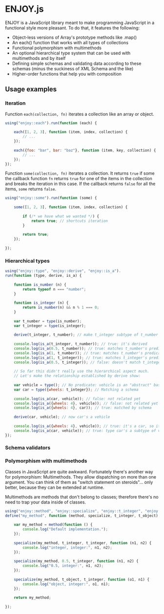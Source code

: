 # ENJOY.js

ENJOY is a JavaScript library meant to make programming JavaScript in a functional style more pleasant. To do that, it features the following:

- Object-less versions of Array's prototype methods like .map()
- An each() function that works with all types of collections
- Functional polymorphism with multimethods
- An optional hierarchical type system that can be used with multimethods and by itself
- Defining simple schemas and validating data according to these schemas (minus the suckiness of XML Schema and the like)
- Higher-order functions that help you with composition

## Usage examples

### Iteration

Function `each(collection, fn)` iterates a collection like an array or object.

```javascript
using("enjoy::each").run(function (each) {
    
    each([1, 2, 3], function (item, index, collection) {
        // ...
    });
    
    each({foo: "bar", bar: "baz"}, function (item, key, collection) {
        // ...
    });
});
```

Function `some(collection, fn)` iterates a collection. It returns `true` if some the
callback function `fn` returns `true` for one of the items in the collection and breaks
the iteration in this case. If the callback returns `false` for all the items, `some`
returns `false`.

```javascript
using("enjoy::some").run(function (some) {
    
    some([1, 2, 3], function (item, index, collection) {
        
        if (/* we have what we wanted */) {
            return true; // shortcuts iteration
        }
        
        return true;
    });
    
});
```

### Hierarchical types

```javascript
using("enjoy::type", "enjoy::derive", "enjoy::is_a").
run(function (type, derive, is_a) {
    
    function is_number (n) {
        return typeof n === "number";
    }
    
    function is_integer (n) {
        return is_number(n) && n % 1 === 0;
    }
    
    var t_number = type(is_number);
    var t_integer = type(is_integer);
    
    derive(t_integer, t_number); // make t_integer subtype of t_number
    
    console.log(is_a(t_integer, t_number)); // true: it's derived
    console.log(is_a(0.5, t_number)); // true: matches t_number's predicate
    console.log(is_a(1, t_number)); // true: matches t_number's predicate
    console.log(is_a(1, t_integer)); // true: matches t_integer's predicate
    console.log(is_a(0.5, t_integer)); // false: doesn't match t_integer's predicate
    
    // So far this didn't really use the hierarchical aspect much.
    // Let's make the relationship established by derive show:
    
    var vehicle = type(); // No predicate: vehicle is an "abstract" base type
    var car = type({wheels: t_integer}); // Matching a schema
    
    console.log(is_a(car, vehicle)); // false: not related yet
    console.log(is_a({wheels: 4}, vehicle)); // false: not related yet
    console.log(is_a({wheels: 4}, car)); // true: matched by schema
    
    derive(car, vehicle); // now car's a vehicle
    
    console.log(is_a({wheels: 4}, vehicle)); // true: it's a car, so it's a vehicle
    console.log(is_a(car, vehicle)); // true: type car's a subtype of vehicle
});
```

### Schema validators

### Polymorphism with multimethods

Classes in JavaScript are quite awkward. Fortunately there's another way for polymorphism: Multimethods. They allow dispatching on more than one argument. You can think of them as
"switch statement on steroids"... only better, because they can be extended at runtime.

Multimethods are methods that don't belong to classes; therefore there's no need to trap
your data inside of classes.

```javascript
using("enjoy::method", "enjoy::specialize", "enjoy::t_integer", "enjoy::t_object").
define("my_method", function (method, specialize, t_integer, t_object) {
    
    var my_method = method(function () {
        console.log("Default implementation.");
    });
    
    specialize(my_method, t_integer, t_integer, function (n1, n2) {
        console.log("integer, integer:", n1, n2);
    });
    
    specialize(my_method, 0.5, t_integer, function (n1, n2) {
        console.log("0.5, integer:", n1, n2);
    });
    
    specialize(my_method, t_object, t_integer, function (o1, n1) {
        console.log("object, integer:", o1, n1);
    });
    
    return my_method;
    
});
```
